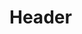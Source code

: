 <!-- TITLE: Chorus Of Clarity -->
<!-- SUBTITLE: A quiet chorus that clears the minds of your group, allowing them to regenerate their mana faster. -->

# Header